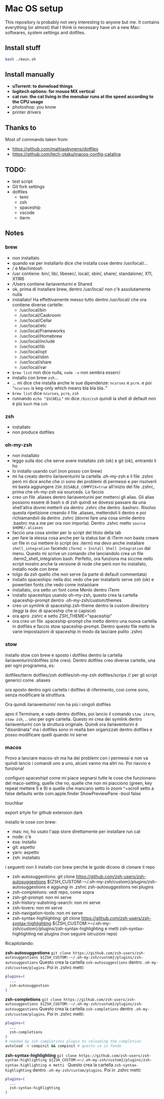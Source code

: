 # Mac OS setup

This repository is probably not very interesting to anyone but me.
It contains everything (or almost) that I think is necessary have on a new Mac: softwares, system settings and dotfiles.

## Install stuff

```bash
bash ./main.sh
```

## Install manually

- **uTorrent: to donwload things**
- **logitech options: for mouse MX vertical**
- **cat run: the cat living in the menubar runs at the speed according to the CPU usage**
- photoshop: you know
- printer drivers

## Thanks to

Most of commands taken from:

- https://github.com/mathiasbynens/dotfiles
- https://github.com/tech-otaku/macos-config-catalina

## TODO:

- test script
- Git fork settings
- dotfiles
  - temi
  - zsh
  - spaceship
  - vscode
  - iterm

## Notes

### brew

- non installato
- quando vai per installarlo dice che installa cose dentro /usr/local/...
- / è Machintosh
- /usr contiene: bin/, lib/, libexec/, local/, sbin/, share/, standalone/, X11, X11R6
- /Users contiene ilariaventurini e Shared
- ok, prima di installare brew, dentro /usr/local/ non c'è assolutamente nulla
- installato! Ha effettivamente messo tutto dentro /usr/local/ che ora contiene diverse cartelle:
  - /usr/local/bin
  - /usr/local/Caskroom
  - /usr/local/Cellar
  - /usr/local/etc
  - /usr/local/Frameworks
  - /usr/local/Homebrew
  - /usr/local/include
  - /usr/local/lib
  - /usr/local/opt
  - /usr/local/sbin
  - /usr/local/share
  - /usr/local/var
- `brew list` non dice nulla, `node -v` non sembra esserci
- installo con brew `zsh`...
- ... mi dice che installa anche le sue dipendenze: `ncurses` e `pcre`. e poi "`ncurses` is keg-only which means bla bla bla.."
- `brew list` dice `ncurses`, `pcre`, `zsh`
- runnando `echo "$SCHELL"` mi dice `/bin/zsh` quindi la shell di default non è più `bash` ma `zsh`

### zsh

- installato
- non produce dotfiles

### oh-my-zsh

- non installato
- leggo sulla doc che serve avere installato zsh (ok) e git (ok), entrambi li ho
- lo installo usando curl (non posso con brew)
- mi ha creato dentro ilariaventurini la cartella .oh-my-zsh e il file .zshrc però mi dice anche che ci sono dei problemi di permessi e per risolverli mi basta aggiungere `ZSH_DISABLE_COMPFIX=true` all'inizio del file .zshrc, prima che oh-my-zsh sia sourceds. Lo faccio
- creo un file .aliases dentro ilariaventurini per metterci gli alias. Gli alias possono essere di bash o di zsh quindi se dovessi passare da una shell'altra dovrei metterli sia dentro .zshrc che dentro .bashsrc. Risolvo questa ripetizione creando il file .aliases, mettendoli li dentro e poi richiamandoli da dentro .zshrc (dovrei fare una cosa simile dentro .bashrc ma a me per ora non importa). Dentro .zshrc metto `source $HOME/.aliases`
- faccio una cosa similer per lo script del titolo della tab
- per fare la stessa cosa anche per la status bar di iTerm non basta creare un file in cui mettere lo script (es .iterm) ma devo anche installare `shell_integration` facendo `iTerm2 > Install Shell Integration` dal menu. Questo mi scrive un comando che lanciandolo crea un file .iterm2_shell_integration.bash. Perfetto, ora funziona ma siccme nello script mostro anche la versione di node che però non ho installato, installo node con brew
- tolgo da zsh quello che non serve (la parte di default commentata)
- installo spaceships: nella doc vedo che per installarlo serve zsh (ok) e powerlien fonts che vedo come instaòòare
- installato, ora setto un font come Menlo dentro iTerm
- installo spaceships usando oh-my-zsh, questo crea la cartella spaceship-prompt dentro .oh-my-zsh/custom/themes
- creo un symlink di spaceship.zsh-theme dentro la custom directory (leggi la doc di spaceship che si capisce)
- ora apro .zshrc e setto ZSH_THEME="spaceship"
- ora creo un file .spaceship-prompt che metto dentro una nuova cartella in dotfiles e faccio stow spaceship-prompt. Dentro questo file metto le varie impostazioni di spaceship in modo da lasciare pulito .zshrc

### stow

installo stow con brew e sposto i dotfiles dentro la cartella ilariaventurini/dotfiles (che creo).
Dentro dotfiles creo diverse cartelle, una per ogni programma, es:

dotfiles/iterm
dotfiles/zsh
dotfiles/oh-my-zsh
dotfiles/scrips // per gli script generici come .aliases

ora sposto dentro ogni cartella i dotfiles di riferimento, così come sono, senza modificare la strutttura.

Ora quindi ilariaventurini/ non ha più i singoli dotfiles

apro il Terminare, e vado dentro dotfiles, poi lancio il comando `stow iterm`, `stow zsh`, .. uno per ogni cartella. Questo mi crea dei symlink dentro ilariaventurini con la struttura originale. Quindi ora ilariaventurini è "disordinata" ma i dotfiles sono in realtà ben organizzati dentro dotfiles e posso modificare quelli quando mi serve

### macos

Provo a lanciare macos-sh ma ha dei problemi con i permessi e non va quindi lancio i comandi uno a uno, alcuni vanno ma altri no. Poi riavvio e funziona!

configuro spaceshipt come mi piace
segnarsi tutte le cose che funzionano del maco-setting, quelle che no, quelle che non mi piacciono (green, key repeat mettere 5 e 9) e quelle che mancano
setto lo zoom ^+scroll
setto a false defaults write com.apple.finder ShowPreviewPane -bool false

touchbar

export srtyle for github extension dark

installo le cose con brew:
- mas: no, ho usato l'app store direttamente per installare run cat
- node: c'è
- exa: installo
- git: aspetto
- yarn: aspetto
- zsh: installato

i seguenti non li installo con brew perchè le guide dicono di clonare il repo
- zsh-autosuggestions: 
 git clone https://github.com/zsh-users/zsh-autosuggestions ${ZSH_CUSTOM:-~/.oh-my-zsh/custom}/plugins/zsh-autosuggestions
e aggiungi in .zshrc zsh-autosuggestions nei plugins
- zsh-completions: vedi repo, come sopra
- zsh-git-prompt: non mi serve
- zsh-history-substring-search: non mi serve
- zsh-lovers: non mi serve
- zsh-navigation-tools: non mi serve
- zsh-syntax-highlighting: git clone https://github.com/zsh-users/zsh-syntax-highlighting ${ZSH_CUSTOM:=~/.oh-my-zsh/custom}/plugins/zsh-syntax-highlighting e metti zsh-syntax-highlighting nei plugins (non seguire istruzioni repo)

Ricapitolando:

**zsh-autosuggestions**
`git clone https://github.com/zsh-users/zsh-autosuggestions ${ZSH_CUSTOM:-~/.oh-my-zsh/custom}/plugins/zsh-autosuggestions`
Questo crea la cartella `zsh-autosuggestions` dentro `.oh-my-zsh/custom/plugins`.
Poi in .zshrc metti:

```bash
plugins=(
  ...
  zsh-autosuggestion
)
```

**zsh-completions**
`git clone https://github.com/zsh-users/zsh-autosuggestions ${ZSH_CUSTOM:-~/.oh-my-zsh/custom}/plugins/zsh-autosuggestions`
Questo crea la cartella `zsh-completions` dentro `.oh-my-zsh/custom/plugins`.
Poi in .zshrc metti:

```bash
plugins=(
  ...
  zsh-completions
)
# needed by zsh-completions plugin to reloading the completion
autoload -U compinit && compinit # questo va in fondo
```

**zsh-syntax-highlighting**
`git clone https://github.com/zsh-users/zsh-syntax-highlighting ${ZSH_CUSTOM:=~/.oh-my-zsh/custom}/plugins/zsh-syntax-highlighting e metti `
Questo crea la cartella `zsh-syntax-highlighting` dentro `.oh-my-zsh/custom/plugins`.
Poi in .zshrc metti:

```bash
plugins=(
  ...
  zsh-syntax-highlighting
)
```
